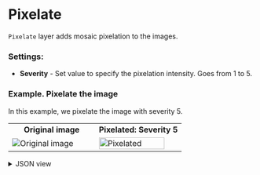 # Pixelate

`Pixelate` layer adds mosaic pixelation to the images.

### Settings:

- **Severity** - Set value to specify the pixelation intensity. Goes from 1 to 5.

### Example. Pixelate the image

In this example, we pixelate the image with severity 5.

<table>
<tr>
<td style="text-align:center; width:50%"><strong>Original image</strong></td>
<td style="text-align:center; width:50%"><strong>Pixelated: Severity 5</strong></td>
</tr>
<tr>
<td> <img src="https://github.com/supervisely-ecosystem/data-nodes/assets/115161827/c589730f-4dfd-4640-b6d3-265d704d9c92" alt="Original image" /> </td>
<td> <img src="https://github.com/supervisely-ecosystem/data-nodes/assets/115161827/1a2f49c4-7f32-436f-a2fe-a55360dedec0" alt="Pixelated" width=91% /> </td>
</tr>
</table>

<details>
  <summary>JSON view</summary>
<pre>
{
    "action": "pixelate",
    "src": [
        "$images_project_1"
    ],
    "dst": "$pixelate_2",
    "settings": {
        "severity": 5
    }
}
</pre>
</details>
